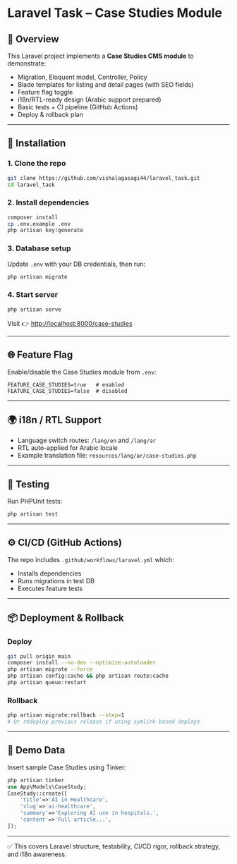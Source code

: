 # Laravel Task – Case Studies Module

## 📌 Overview
This Laravel project implements a **Case Studies CMS module** to demonstrate:
- Migration, Eloquent model, Controller, Policy
- Blade templates for listing and detail pages (with SEO fields)
- Feature flag toggle
- i18n/RTL-ready design (Arabic support prepared)
- Basic tests + CI pipeline (GitHub Actions)
- Deploy & rollback plan

---

## 🚀 Installation

### 1. Clone the repo
```bash
git clone https://github.com/vishalagasagi44/laravel_task.git
cd laravel_task
```

### 2. Install dependencies
```bash
composer install
cp .env.example .env
php artisan key:generate
```

### 3. Database setup
Update `.env` with your DB credentials, then run:
```bash
php artisan migrate
```

### 4. Start server
```bash
php artisan serve
```
Visit 👉 [http://localhost:8000/case-studies](http://localhost:8000/case-studies)

---

## 🌐 Feature Flag
Enable/disable the Case Studies module from `.env`:
```
FEATURE_CASE_STUDIES=true   # enabled
FEATURE_CASE_STUDIES=false  # disabled
```

---

## 🌍 i18n / RTL Support
- Language switch routes: `/lang/en` and `/lang/ar`
- RTL auto-applied for Arabic locale
- Example translation file: `resources/lang/ar/case-studies.php`

---

## 🧪 Testing
Run PHPUnit tests:
```bash
php artisan test
```

---

## ⚙️ CI/CD (GitHub Actions)
The repo includes `.github/workflows/laravel.yml` which:
- Installs dependencies
- Runs migrations in test DB
- Executes feature tests

---

## 📦 Deployment & Rollback

### Deploy
```bash
git pull origin main
composer install --no-dev --optimize-autoloader
php artisan migrate --force
php artisan config:cache && php artisan route:cache
php artisan queue:restart
```

### Rollback
```bash
php artisan migrate:rollback --step=1
# Or redeploy previous release if using symlink-based deploys
```

---

## 📸 Demo Data
Insert sample Case Studies using Tinker:
```php
php artisan tinker
use App\Models\CaseStudy;
CaseStudy::create([
    'title'=>'AI in Healthcare',
    'slug'=>'ai-healthcare',
    'summary'=>'Exploring AI use in hospitals.',
    'content'=>'Full article...',
]);
```

---

✅ This covers Laravel structure, testability, CI/CD rigor, rollback strategy, and i18n awareness.
